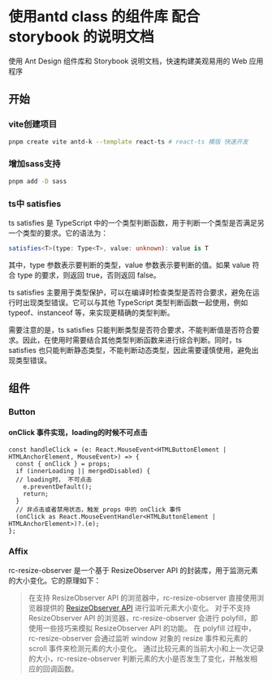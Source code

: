 # 使用antd class 的组件库 配合 storybook 的说明文档

使用 Ant Design 组件库和 Storybook 说明文档，快速构建美观易用的 Web 应用程序

## 开始

### vite创建项目
  
```bash
pnpm create vite antd-k --template react-ts # react-ts 模版 快速开发
```

### 增加sass支持

```bash
pnpm add -D sass
```

### ts中 satisfies

ts satisfies 是 TypeScript 中的一个类型判断函数，用于判断一个类型是否满足另一个类型的要求。它的语法为：

```typescript
satisfies<T>(type: Type<T>, value: unknown): value is T
```

其中，type 参数表示要判断的类型，value 参数表示要判断的值。如果 value 符合 type 的要求，则返回 true，否则返回 false。

ts satisfies 主要用于类型保护，可以在编译时检查类型是否符合要求，避免在运行时出现类型错误。它可以与其他 TypeScript 类型判断函数一起使用，例如 typeof、instanceof 等，来实现更精确的类型判断。

需要注意的是，ts satisfies 只能判断类型是否符合要求，不能判断值是否符合要求。因此，在使用时需要结合其他类型判断函数来进行综合判断。同时，ts satisfies 也只能判断静态类型，不能判断动态类型，因此需要谨慎使用，避免出现类型错误。


## 组件

### Button

#### onClick 事件实现，loading的时候不可点击

```tsx
const handleClick = (e: React.MouseEvent<HTMLButtonElement | HTMLAnchorElement, MouseEvent>) => {
  const { onClick } = props;
  if (innerLoading || mergedDisabled) {
  // loading时， 不可点击
    e.preventDefault();
    return;
  }
  // 非点击或者禁用状态，触发 props 中的 onClick 事件 
  (onClick as React.MouseEventHandler<HTMLButtonElement | HTMLAnchorElement>)?.(e);
};
```

### Affix

rc-resize-observer 是一个基于 ResizeObserver API 的封装库，用于监测元素的大小变化。它的原理如下：

> 在支持 ResizeObserver API 的浏览器中，rc-resize-observer 直接使用浏览器提供的 [ResizeObserver API](https://developer.mozilla.org/en-US/docs/Web/API/ResizeObserver) 进行监听元素大小变化。
> 对于不支持 ResizeObserver API 的浏览器，rc-resize-observer 会进行 polyfill，即使用一些技巧来模拟 ResizeObserver API 的功能。
> 在 polyfill 过程中，rc-resize-observer 会通过监听 window 对象的 resize 事件和元素的 scroll 事件来检测元素的大小变化。
> 通过比较元素的当前大小和上一次记录的大小，rc-resize-observer 判断元素的大小是否发生了变化，并触发相应的回调函数。
